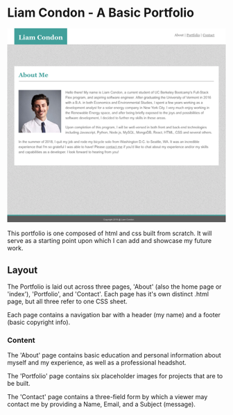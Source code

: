 # Liam Condon - A Basic Portfolio

![portfolio screenshot](assets/images/portfolio-screenshot.png)

This portfolio is one composed of html and css built from scratch. It will serve as a starting point upon which I can add and showcase my future work.

## Layout

The Portfolio is laid out across three pages, 'About' (also the home page or 'index'), 'Portfolio', and 'Contact'. Each page has it's own distinct .html page, but all three refer to one CSS sheet. 

Each page contains a navigation bar with a header (my name) and a footer (basic copyright info).

### Content

The 'About' page contains basic education and personal information about myself and my experience, as well as a professional headshot.

The 'Portfolio' page contains six placeholder images for projects that are to be built.

The 'Contact' page contains a three-field form by which a viewer may contact me by providing a Name, Email, and a Subject (message).
